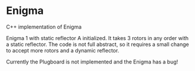 # Enigma
C++ implementation of Enigma

Enigma 1 with static reflector A initialized.
It takes 3 rotors in any order with a static reflector.
The code is not full abstract, so it requires a small change to accept more rotors and a dynamic reflector.

Currently the Plugboard is not implemented and the Enigma has a bug!
